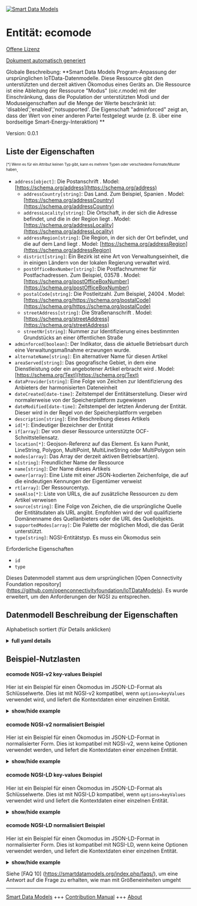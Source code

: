 <!-- 10-Header -->    
[![Smart Data Models](https://smartdatamodels.org/wp-content/uploads/2022/01/SmartDataModels_logo.png "Logo")](https://smartdatamodels.org)    
Entität: ecomode    
================<!-- /10-Header -->    
<!-- 15-License -->    
[Offene Lizenz](https://github.com/smart-data-models//dataModel.OCF/blob/master/ecomode/LICENSE.md)    
[Dokument automatisch generiert](https://docs.google.com/presentation/d/e/2PACX-1vTs-Ng5dIAwkg91oTTUdt8ua7woBXhPnwavZ0FxgR8BsAI_Ek3C5q97Nd94HS8KhP-r_quD4H0fgyt3/pub?start=false&loop=false&delayms=3000#slide=id.gb715ace035_0_60)    
<!-- /15-License -->    
<!-- 20-Description -->    
Globale Beschreibung: **Smart Data Models Program-Anpassung der ursprünglichen IoTData-Datenmodelle. Diese Ressource gibt den unterstützten und derzeit aktiven Ökomodus eines Geräts an. Die Ressource ist eine Ableitung der Ressource "Modus" (oic.r.mode) mit der Einschränkung, dass die Population der unterstützten Modi und der Moduseigenschaften auf die Menge der Werte beschränkt ist: 'disabled','enabled','notsupported'. Die Eigenschaft "adminforced" zeigt an, dass der Wert von einer anderen Partei festgelegt wurde (z. B. über eine bordseitige Smart-Energy-Interaktion) **    
Version: 0.0.1    
<!-- /20-Description -->    
<!-- 30-PropertiesList -->    
## Liste der Eigenschaften    
<sup><sub>[*] Wenn es für ein Attribut keinen Typ gibt, kann es mehrere Typen oder verschiedene Formate/Muster haben</sub></sup>.    
- `address[object]`: Die Postanschrift  . Model: [https://schema.org/address](https://schema.org/address)	- `addressCountry[string]`: Das Land. Zum Beispiel, Spanien  . Model: [https://schema.org/addressCountry](https://schema.org/addressCountry)    
	- `addressLocality[string]`: Die Ortschaft, in der sich die Adresse befindet, und die in der Region liegt  . Model: [https://schema.org/addressLocality](https://schema.org/addressLocality)    
	- `addressRegion[string]`: Die Region, in der sich der Ort befindet, und die auf dem Land liegt  . Model: [https://schema.org/addressRegion](https://schema.org/addressRegion)    
	- `district[string]`: Ein Bezirk ist eine Art von Verwaltungseinheit, die in einigen Ländern von der lokalen Regierung verwaltet wird.      
	- `postOfficeBoxNumber[string]`: Die Postfachnummer für Postfachadressen. Zum Beispiel, 03578  . Model: [https://schema.org/postOfficeBoxNumber](https://schema.org/postOfficeBoxNumber)    
	- `postalCode[string]`: Die Postleitzahl. Zum Beispiel, 24004  . Model: [https://schema.org/https://schema.org/postalCode](https://schema.org/https://schema.org/postalCode)    
	- `streetAddress[string]`: Die Straßenanschrift  . Model: [https://schema.org/streetAddress](https://schema.org/streetAddress)    
	- `streetNr[string]`: Nummer zur Identifizierung eines bestimmten Grundstücks an einer öffentlichen Straße      
- `adminforced[boolean]`: Der Indikator, dass die aktuelle Betriebsart durch eine Verwaltungsmaßnahme erzwungen wurde.  - `alternateName[string]`: Ein alternativer Name für diesen Artikel  - `areaServed[string]`: Das geografische Gebiet, in dem eine Dienstleistung oder ein angebotener Artikel erbracht wird  . Model: [https://schema.org/Text](https://schema.org/Text)- `dataProvider[string]`: Eine Folge von Zeichen zur Identifizierung des Anbieters der harmonisierten Dateneinheit  - `dateCreated[date-time]`: Zeitstempel der Entitätserstellung. Dieser wird normalerweise von der Speicherplattform zugewiesen  - `dateModified[date-time]`: Zeitstempel der letzten Änderung der Entität. Dieser wird in der Regel von der Speicherplattform vergeben  - `description[string]`: Eine Beschreibung dieses Artikels  - `id[*]`: Eindeutiger Bezeichner der Entität  - `if[array]`: Der von dieser Ressource unterstützte OCF-Schnittstellensatz.  - `location[*]`: Geojson-Referenz auf das Element. Es kann Punkt, LineString, Polygon, MultiPoint, MultiLineString oder MultiPolygon sein  - `modes[array]`: Das Array der derzeit aktiven Betriebsart(en).  - `n[string]`: Freundlicher Name der Ressource  - `name[string]`: Der Name dieses Artikels  - `owner[array]`: Eine Liste mit einer JSON-kodierten Zeichenfolge, die auf die eindeutigen Kennungen der Eigentümer verweist  - `rt[array]`: Der Ressourcentyp.  - `seeAlso[*]`: Liste von URLs, die auf zusätzliche Ressourcen zu dem Artikel verweisen  - `source[string]`: Eine Folge von Zeichen, die die ursprüngliche Quelle der Entitätsdaten als URL angibt. Empfohlen wird der voll qualifizierte Domänenname des Quellanbieters oder die URL des Quellobjekts.  - `supportedModes[array]`: Die Palette der möglichen Modi, die das Gerät unterstützt.  - `type[string]`: NGSI-Entitätstyp. Es muss ein Ökomodus sein  <!-- /30-PropertiesList -->    
<!-- 35-RequiredProperties -->    
Erforderliche Eigenschaften    
- `id`  - `type`  <!-- /35-RequiredProperties -->    
<!-- 40-RequiredProperties -->    
Dieses Datenmodell stammt aus dem ursprünglichen [Open Connectivity Foundation repository] (https://github.com/openconnectivityfoundation/IoTDataModels). Es wurde erweitert, um den Anforderungen der NGSI zu entsprechen.    
<!-- /40-RequiredProperties -->    
<!-- 50-DataModelHeader -->    
## Datenmodell Beschreibung der Eigenschaften    
Alphabetisch sortiert (für Details anklicken)    
<!-- /50-DataModelHeader -->    
<!-- 60-ModelYaml -->    
<details><summary><strong>full yaml details</strong></summary>      
```yaml    
ecomode:      
  description: 'Smart Data Models Program adaptation of the original IoTData data Models. This Resource specifies the supported and currently active Eco Mode of a Device The Resource is a deriviative of the Mode Resource (oic.r.mode) with a restriction that the population of supportedmodes and modes Properties is restricted to the set of values: ''disabled'',''enabled'',''notsupported''. The adminforced Property indicates that the value has been set by another party (e.g. via some offboard Smart Energy interaction) '      
  properties:      
    address:      
      description: The mailing address      
      properties:      
        addressCountry:      
          description: 'The country. For example, Spain'      
          type: string      
          x-ngsi:      
            model: https://schema.org/addressCountry      
            type: Property      
        addressLocality:      
          description: 'The locality in which the street address is, and which is in the region'      
          type: string      
          x-ngsi:      
            model: https://schema.org/addressLocality      
            type: Property      
        addressRegion:      
          description: 'The region in which the locality is, and which is in the country'      
          type: string      
          x-ngsi:      
            model: https://schema.org/addressRegion      
            type: Property      
        district:      
          description: 'A district is a type of administrative division that, in some countries, is managed by the local government'      
          type: string      
          x-ngsi:      
            type: Property      
        postOfficeBoxNumber:      
          description: 'The post office box number for PO box addresses. For example, 03578'      
          type: string      
          x-ngsi:      
            model: https://schema.org/postOfficeBoxNumber      
            type: Property      
        postalCode:      
          description: 'The postal code. For example, 24004'      
          type: string      
          x-ngsi:      
            model: https://schema.org/https://schema.org/postalCode      
            type: Property      
        streetAddress:      
          description: The street address      
          type: string      
          x-ngsi:      
            model: https://schema.org/streetAddress      
            type: Property      
        streetNr:      
          description: Number identifying a specific property on a public street      
          type: string      
          x-ngsi:      
            type: Property      
      type: object      
      x-ngsi:      
        model: https://schema.org/address      
        type: Property      
    adminforced:      
      description: The indicator that the current mode of operation has been forced by admin action.      
      readOnly: true      
      type: boolean      
      x-ngsi:      
        type: Property      
    alternateName:      
      description: An alternative name for this item      
      type: string      
      x-ngsi:      
        type: Property      
    areaServed:      
      description: The geographic area where a service or offered item is provided      
      type: string      
      x-ngsi:      
        model: https://schema.org/Text      
        type: Property      
    dataProvider:      
      description: A sequence of characters identifying the provider of the harmonised data entity      
      type: string      
      x-ngsi:      
        type: Property      
    dateCreated:      
      description: Entity creation timestamp. This will usually be allocated by the storage platform      
      format: date-time      
      type: string      
      x-ngsi:      
        type: Property      
    dateModified:      
      description: Timestamp of the last modification of the entity. This will usually be allocated by the storage platform      
      format: date-time      
      type: string      
      x-ngsi:      
        type: Property      
    description:      
      description: A description of this item      
      type: string      
      x-ngsi:      
        type: Property      
    id:      
      anyOf:      
        - description: Identifier format of any NGSI entity      
          maxLength: 256      
          minLength: 1      
          pattern: ^[\w\-\.\{\}\$\+\*\[\]`|~^@!,:\\]+$      
          type: string      
          x-ngsi:      
            type: Property      
        - description: Identifier format of any NGSI entity      
          format: uri      
          type: string      
          x-ngsi:      
            type: Property      
      description: Unique identifier of the entity      
      x-ngsi:      
        type: Property      
    if:      
      description: The OCF Interface set supported by this Resource.      
      items:      
        enum:      
          - oic.if.a      
          - oic.if.baseline      
        type: string      
      minItems: 2      
      readOnly: true      
      type: array      
      uniqueItems: true      
      x-ngsi:      
        type: Property      
    location:      
      description: 'Geojson reference to the item. It can be Point, LineString, Polygon, MultiPoint, MultiLineString or MultiPolygon'      
      oneOf:      
        - description: Geojson reference to the item. Point      
          properties:      
            bbox:      
              items:      
                type: number      
              minItems: 4      
              type: array      
            coordinates:      
              items:      
                type: number      
              minItems: 2      
              type: array      
            type:      
              enum:      
                - Point      
              type: string      
          required:      
            - type      
            - coordinates      
          title: GeoJSON Point      
          type: object      
          x-ngsi:      
            type: GeoProperty      
        - description: Geojson reference to the item. LineString      
          properties:      
            bbox:      
              items:      
                type: number      
              minItems: 4      
              type: array      
            coordinates:      
              items:      
                items:      
                  type: number      
                minItems: 2      
                type: array      
              minItems: 2      
              type: array      
            type:      
              enum:      
                - LineString      
              type: string      
          required:      
            - type      
            - coordinates      
          title: GeoJSON LineString      
          type: object      
          x-ngsi:      
            type: GeoProperty      
        - description: Geojson reference to the item. Polygon      
          properties:      
            bbox:      
              items:      
                type: number      
              minItems: 4      
              type: array      
            coordinates:      
              items:      
                items:      
                  items:      
                    type: number      
                  minItems: 2      
                  type: array      
                minItems: 4      
                type: array      
              type: array      
            type:      
              enum:      
                - Polygon      
              type: string      
          required:      
            - type      
            - coordinates      
          title: GeoJSON Polygon      
          type: object      
          x-ngsi:      
            type: GeoProperty      
        - description: Geojson reference to the item. MultiPoint      
          properties:      
            bbox:      
              items:      
                type: number      
              minItems: 4      
              type: array      
            coordinates:      
              items:      
                items:      
                  type: number      
                minItems: 2      
                type: array      
              type: array      
            type:      
              enum:      
                - MultiPoint      
              type: string      
          required:      
            - type      
            - coordinates      
          title: GeoJSON MultiPoint      
          type: object      
          x-ngsi:      
            type: GeoProperty      
        - description: Geojson reference to the item. MultiLineString      
          properties:      
            bbox:      
              items:      
                type: number      
              minItems: 4      
              type: array      
            coordinates:      
              items:      
                items:      
                  items:      
                    type: number      
                  minItems: 2      
                  type: array      
                minItems: 2      
                type: array      
              type: array      
            type:      
              enum:      
                - MultiLineString      
              type: string      
          required:      
            - type      
            - coordinates      
          title: GeoJSON MultiLineString      
          type: object      
          x-ngsi:      
            type: GeoProperty      
        - description: Geojson reference to the item. MultiLineString      
          properties:      
            bbox:      
              items:      
                type: number      
              minItems: 4      
              type: array      
            coordinates:      
              items:      
                items:      
                  items:      
                    items:      
                      type: number      
                    minItems: 2      
                    type: array      
                  minItems: 4      
                  type: array      
                type: array      
              type: array      
            type:      
              enum:      
                - MultiPolygon      
              type: string      
          required:      
            - type      
            - coordinates      
          title: GeoJSON MultiPolygon      
          type: object      
          x-ngsi:      
            type: GeoProperty      
      x-ngsi:      
        type: GeoProperty      
    modes:      
      description: The array of the currently active mode(s).      
      items:      
        enum:      
          - disabled      
          - enabled      
          - notsupported      
        type: string      
      type: array      
      uniqueItems: true      
      x-ngsi:      
        type: Property      
    n:      
      description: Friendly name of the Resource      
      maxLength: 64      
      readOnly: true      
      type: string      
      x-ngsi:      
        type: Property      
    name:      
      description: The name of this item      
      type: string      
      x-ngsi:      
        type: Property      
    owner:      
      description: A List containing a JSON encoded sequence of characters referencing the unique Ids of the owner(s)      
      items:      
        anyOf:      
          - description: Identifier format of any NGSI entity      
            maxLength: 256      
            minLength: 1      
            pattern: ^[\w\-\.\{\}\$\+\*\[\]`|~^@!,:\\]+$      
            type: string      
            x-ngsi:      
              type: Property      
          - description: Identifier format of any NGSI entity      
            format: uri      
            type: string      
            x-ngsi:      
              type: Property      
        description: Unique identifier of the entity      
        x-ngsi:      
          type: Property      
      type: array      
      x-ngsi:      
        type: Property      
    rt:      
      description: The Resource Type.      
      items:      
        enum:      
          - oic.r.ecomode      
        maxLength: 64      
        type: string      
      minItems: 1      
      readOnly: true      
      type: array      
      uniqueItems: true      
      x-ngsi:      
        type: Property      
    seeAlso:      
      description: list of uri pointing to additional resources about the item      
      oneOf:      
        - items:      
            format: uri      
            type: string      
          minItems: 1      
          type: array      
        - format: uri      
          type: string      
      x-ngsi:      
        type: Property      
    source:      
      description: 'A sequence of characters giving the original source of the entity data as a URL. Recommended to be the fully qualified domain name of the source provider, or the URL to the source object'      
      type: string      
      x-ngsi:      
        type: Property      
    supportedModes:      
      description: The array of possible modes the device supports.      
      items:      
        enum:      
          - disabled      
          - enabled      
          - notsupported      
        type: string      
      readOnly: true      
      type: array      
      x-ngsi:      
        type: Property      
    type:      
      description: NGSI entity type. It has to be ecomode      
      enum:      
        - ecomode      
      type: string      
      x-ngsi:      
        type: Property      
  required:      
    - id      
    - type      
  type: object      
  x-derived-from: https://github.com/OpenInterConnect/IoTDataModels/blob/master/ecomodeResURI.swagger.json      
  x-disclaimer: 'Redistribution and use in source and binary forms, with or without modification, are permitted  provided that the license conditions are met. Copyleft (c) 2022 Contributors to Smart Data Models Program'      
  x-license-url: https://github.com/smart-data-models/dataModel.OCF/blob/master/ecomode/LICENSE.md      
  x-model-schema: https://smart-data-models.github.io/dataModel.IoTDataModels/ecomode/schema.json      
  x-model-tags: OCF      
  x-version: 0.0.1      
```    
</details>      
<!-- /60-ModelYaml -->    
<!-- 70-MiddleNotes -->    
<!-- /70-MiddleNotes -->    
<!-- 80-Examples -->    
## Beispiel-Nutzlasten    
#### ecomode NGSI-v2 key-values Beispiel    
Hier ist ein Beispiel für einen Ökomodus im JSON-LD-Format als Schlüsselwerte. Dies ist mit NGSI-v2 kompatibel, wenn `options=keyValues` verwendet wird, und liefert die Kontextdaten einer einzelnen Entität.    
<details><summary><strong>show/hide example</strong></summary>      
```json  
{  
  "id": "urn:ngsi-ld:ecomode:id:AHBA:98025070",  
  "dateCreated": "1985-05-13T16:22:28Z",  
  "dateModified": "2014-07-01T04:44:52Z",  
  "source": "Start general professional career. Large center fin",  
  "name": "North but west. About catch than m",  
  "alternateName": "Sea stuff no response.",  
  "description": "Billion pick report past always future scene heavy. Usually already bed fall character door green save. Front sound war address morning explain.",  
  "dataProvider": "Significant now energy. Lay return identify. Anything event yet effect quite reflect upon.",  
  "owner": [  
    "urn:ngsi-ld:ecomode:items:SKZH:38856431",  
    "urn:ngsi-ld:ecomode:items:BSEL:98522509"  
  ],  
  "seeAlso": [  
    "urn:ngsi-ld:ecomode:items:FAZE:54457696"  
  ],  
  "location": {  
    "type": "Point",  
    "coordinates": [  
      62.6331415,  
      -156.591688  
    ]  
  },  
  "address": {  
    "streetAddress": "Game act return travel. Secti",  
    "addressLocality": "Someone painting senior entire expect investm",  
    "addressRegion": "Guess we no in pass sound. Tonight gun word citizen create. Physical market room eat through ever.",  
    "addressCountry": "Of door research tell. When clearly type up",  
    "postalCode": "Action econ",  
    "postOfficeBoxNumber": "Let stop camera report foreign agency list miss.",  
    "streetNr": "Not girl above course.",  
    "district": "Likely fire"  
  },  
  "areaServed": "Throughout treat relate respond. Role mind statement.",  
  "rt": [  
    "oic.r.ecomode"  
  ],  
  "modes": [  
    "disabled",  
    "enabled"  
  ],  
  "supportedModes": [  
    "notsupported",  
    "disabled"  
  ],  
  "adminforced": true,  
  "n": "Spend cut end red. S",  
  "if": [  
    "oic.if.a",  
    "oic.if.baseline"  
  ],  
  "type": "ecomode"  
}  
```  
</details>    
#### ecomode NGSI-v2 normalisiert Beispiel    
Hier ist ein Beispiel für einen Ökomodus im JSON-LD-Format in normalisierter Form. Dies ist kompatibel mit NGSI-v2, wenn keine Optionen verwendet werden, und liefert die Kontextdaten einer einzelnen Entität.    
<details><summary><strong>show/hide example</strong></summary>      
```json  
{  
  "id": "urn:ngsi-ld:ecomode:id:AHBA:98025070",  
  "dateCreated": {  
    "type": "DateTime",  
    "value": "1985-05-13T16:22:28Z"  
  },  
  "dateModified": {  
    "type": "DateTime",  
    "value": "2014-07-01T04:44:52Z"  
  },  
  "source": {  
    "type": "Text",  
    "value": "Start general professional career. Large center fin"  
  },  
  "name": {  
    "type": "Text",  
    "value": "North but west. About catch than m"  
  },  
  "alternateName": {  
    "type": "Text",  
    "value": "Sea stuff no response."  
  },  
  "description": {  
    "type": "Text",  
    "value": "Billion pick report past always future scene heavy. Usually already bed fall character door green save. Front sound war address morning explain."  
  },  
  "dataProvider": {  
    "type": "Text",  
    "value": "Significant now energy. Lay return identify. Anything event yet effect quite reflect upon."  
  },  
  "owner": {  
    "type": "StructuredValue",  
    "value": [  
      "urn:ngsi-ld:ecomode:items:SKZH:38856431",  
      "urn:ngsi-ld:ecomode:items:BSEL:98522509"  
    ]  
  },  
  "seeAlso": {  
    "type": "StructuredValue",  
    "value": [  
      "urn:ngsi-ld:ecomode:items:FAZE:54457696"  
    ]  
  },  
  "location": {  
    "type": "geo:json",  
    "value": {  
      "type": "Point",  
      "coordinates": [  
        62.6331415,  
        -156.591688  
      ]  
    }  
  },  
  "address": {  
    "type": "StructuredValue",  
    "value": {  
      "streetAddress": "Game act return travel. Secti",  
      "addressLocality": "Someone painting senior entire expect investm",  
      "addressRegion": "Guess we no in pass sound. Tonight gun word citizen create. Physical market room eat through ever.",  
      "addressCountry": "Of door research tell. When clearly type up",  
      "postalCode": "Action econ",  
      "postOfficeBoxNumber": "Let stop camera report foreign agency list miss.",  
      "streetNr": "Not girl above course.",  
      "district": "Likely fire"  
    }  
  },  
  "areaServed": {  
    "type": "Text",  
    "value": "Throughout treat relate respond. Role mind statement."  
  },  
  "rt": {  
    "type": "StructuredValue",  
    "value": [  
      "oic.r.ecomode"  
    ]  
  },  
  "modes": {  
    "type": "StructuredValue",  
    "value": [  
      "disabled",  
      "enabled"  
    ]  
  },  
  "supportedModes": {  
    "type": "StructuredValue",  
    "value": [  
      "notsupported",  
      "disabled"  
    ]  
  },  
  "adminforced": {  
    "type": "Boolean",  
    "value": true  
  },  
  "n": {  
    "type": "Text",  
    "value": "Spend cut end red. S"  
  },  
  "if": {  
    "type": "StructuredValue",  
    "value": [  
      "oic.if.a",  
      "oic.if.baseline"  
    ]  
  },  
  "type": "ecomode"  
}  
```  
</details>    
#### ecomode NGSI-LD key-values Beispiel    
Hier ist ein Beispiel für einen Ökomodus im JSON-LD-Format als Schlüsselwerte. Dies ist mit NGSI-LD kompatibel, wenn `options=keyValues` verwendet wird und liefert die Kontextdaten einer einzelnen Entität.    
<details><summary><strong>show/hide example</strong></summary>      
```json  
{  
  "id": "urn:ngsi-ld:ecomode:id:AHBA:98025070",  
  "dateCreated": "1985-05-13T16:22:28Z",  
  "dateModified": "2014-07-01T04:44:52Z",  
  "source": "Start general professional career. Large center fin",  
  "name": "North but west. About catch than m",  
  "alternateName": "Sea stuff no response.",  
  "description": "Billion pick report past always future scene heavy. Usually already bed fall character door green save. Front sound war address morning explain.",  
  "dataProvider": "Significant now energy. Lay return identify. Anything event yet effect quite reflect upon.",  
  "owner": [  
    "urn:ngsi-ld:ecomode:items:SKZH:38856431",  
    "urn:ngsi-ld:ecomode:items:BSEL:98522509"  
  ],  
  "seeAlso": [  
    "urn:ngsi-ld:ecomode:items:FAZE:54457696"  
  ],  
  "location": {  
    "type": "Point",  
    "coordinates": [  
      62.6331415,  
      -156.591688  
    ]  
  },  
  "address": {  
    "streetAddress": "Game act return travel. Secti",  
    "addressLocality": "Someone painting senior entire expect investm",  
    "addressRegion": "Guess we no in pass sound. Tonight gun word citizen create. Physical market room eat through ever.",  
    "addressCountry": "Of door research tell. When clearly type up",  
    "postalCode": "Action econ",  
    "postOfficeBoxNumber": "Let stop camera report foreign agency list miss.",  
    "streetNr": "Not girl above course.",  
    "district": "Likely fire"  
  },  
  "areaServed": "Throughout treat relate respond. Role mind statement.",  
  "rt": [  
    "oic.r.ecomode"  
  ],  
  "modes": [  
    "disabled",  
    "enabled"  
  ],  
  "supportedModes": [  
    "notsupported",  
    "disabled"  
  ],  
  "adminforced": true,  
  "n": "Spend cut end red. S",  
  "if": [  
    "oic.if.a",  
    "oic.if.baseline"  
  ],  
  "type": "ecomode",  
  "@context": [  
    "https://smartdatamodels.org/context.jsonld"  
  ]  
}  
```  
</details>    
#### ecomode NGSI-LD normalisiert Beispiel    
Hier ist ein Beispiel für einen Ökomodus im JSON-LD-Format in normalisierter Form. Dies ist kompatibel mit NGSI-LD, wenn keine Optionen verwendet werden, und liefert die Kontextdaten einer einzelnen Entität.    
<details><summary><strong>show/hide example</strong></summary>      
```json  
{  
    "id": "urn:ngsi-ld:ecomode:id:AHBA:98025070",  
    "dateCreated": {  
        "type": "Property",  
        "value": {  
            "@type": "DateTime",  
            "@value": "1985-05-13T16:22:28Z"  
        }  
    },  
    "dateModified": {  
        "type": "Property",  
        "value": {  
            "@type": "DateTime",  
            "@value": "2014-07-01T04:44:52Z"  
        }  
    },  
    "source": {  
        "type": "Property",  
        "value": "Start general professional career. Large center fin"  
    },  
    "name": {  
        "type": "Property",  
        "value": "North but west. About catch than m"  
    },  
    "alternateName": {  
        "type": "Property",  
        "value": "Sea stuff no response."  
    },  
    "description": {  
        "type": "Property",  
        "value": "Billion pick report past always future scene heavy. Usually already bed fall character door green save. Front sound war address morning explain."  
    },  
    "dataProvider": {  
        "type": "Property",  
        "value": "Significant now energy. Lay return identify. Anything event yet effect quite reflect upon."  
    },  
    "owner": {  
        "type": "Property",  
        "value": [  
            "urn:ngsi-ld:ecomode:items:SKZH:38856431",  
            "urn:ngsi-ld:ecomode:items:BSEL:98522509"  
        ]  
    },  
    "seeAlso": {  
        "type": "Property",  
        "value": [  
            "urn:ngsi-ld:ecomode:items:FAZE:54457696"  
        ]  
    },  
    "location": {  
        "type": "GeoProperty",  
        "value": {  
            "type": "Point",  
            "coordinates": [  
                62.6331415,  
                -156.591688  
            ]  
        }  
    },  
    "address": {  
        "type": "Property",  
        "value": {  
            "streetAddress": "Game act return travel. Secti",  
            "addressLocality": "Someone painting senior entire expect investm",  
            "addressRegion": "Guess we no in pass sound. Tonight gun word citizen create. Physical market room eat through ever.",  
            "addressCountry": "Of door research tell. When clearly type up",  
            "postalCode": "Action econ",  
            "postOfficeBoxNumber": "Let stop camera report foreign agency list miss.",  
            "streetNr": "Not girl above course.",  
            "district": "Likely fire"  
        }  
    },  
    "areaServed": {  
        "type": "Property",  
        "value": "Throughout treat relate respond. Role mind statement."  
    },  
    "rt": {  
        "type": "Property",  
        "value": [  
            "oic.r.ecomode"  
        ]  
    },  
    "modes": {  
        "type": "Property",  
        "value": [  
            "disabled",  
            "enabled"  
        ]  
    },  
    "supportedModes": {  
        "type": "Property",  
        "value": [  
            "notsupported",  
            "disabled"  
        ]  
    },  
    "adminforced": {  
        "type": "Property",  
        "value": true  
    },  
    "n": {  
        "type": "Property",  
        "value": "Spend cut end red. S"  
    },  
    "if": {  
        "type": "Property",  
        "value": [  
            "oic.if.a",  
            "oic.if.baseline"  
        ]  
    },  
    "type": "ecomode",  
    "@context": [  
        "https://smartdatamodels.org/context.jsonld"  
    ]  
}  
```  
</details><!-- /80-Examples -->    
<!-- 90-FooterNotes -->    
<!-- /90-FooterNotes -->    
<!-- 95-Units -->    
Siehe [FAQ 10] (https://smartdatamodels.org/index.php/faqs/), um eine Antwort auf die Frage zu erhalten, wie man mit Größeneinheiten umgeht    
<!-- /95-Units -->    
<!-- 97-LastFooter -->    
---    
[Smart Data Models](https://smartdatamodels.org) +++ [Contribution Manual](https://bit.ly/contribution_manual) +++ [About](https://bit.ly/Introduction_SDM)<!-- /97-LastFooter -->    
